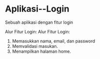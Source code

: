 # Aplikasi--Login
Sebuah aplikasi dengan fitur login

Alur Fitur Login:
Alur Fitur Login:
1. Memasukkan nama, email, dan password
2. Memvalidasi masukan.
3. Menampilkan halaman home.
